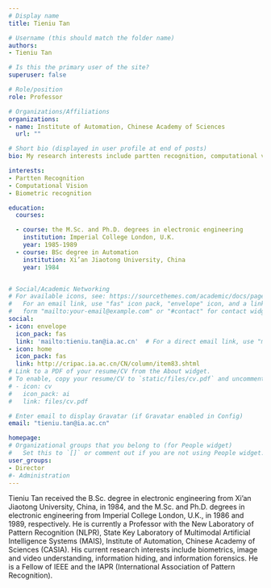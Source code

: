 ```yaml
---
# Display name
title: Tieniu Tan

# Username (this should match the folder name)
authors:
- Tieniu Tan

# Is this the primary user of the site?
superuser: false

# Role/position
role: Professor

# Organizations/Affiliations
organizations:
- name: Institute of Automation, Chinese Academy of Sciences
  url: ""

# Short bio (displayed in user profile at end of posts)
bio: My research interests include partten recognition, computational vision and biometric recognition.

interests:
- Partten Recognition
- Computational Vision
- Biometric recognition

education:
  courses:

  - course: the M.Sc. and Ph.D. degrees in electronic engineering
    institution: Imperial College London, U.K.
    year: 1985-1989
  - course: BSc degree in Automation
    institution: Xi’an Jiaotong University, China
    year: 1984


# Social/Academic Networking
# For available icons, see: https://sourcethemes.com/academic/docs/page-builder/#icons
#   For an email link, use "fas" icon pack, "envelope" icon, and a link in the
#   form "mailto:your-email@example.com" or "#contact" for contact widget.
social:
- icon: envelope
  icon_pack: fas
  link: 'mailto:tieniu.tan@ia.ac.cn'  # For a direct email link, use "mailto:test@example.org".
- icon: home
  icon_pack: fas
  link: http://cripac.ia.ac.cn/CN/column/item83.shtml
# Link to a PDF of your resume/CV from the About widget.
# To enable, copy your resume/CV to `static/files/cv.pdf` and uncomment the lines below.
# - icon: cv
#   icon_pack: ai
#   link: files/cv.pdf

# Enter email to display Gravatar (if Gravatar enabled in Config)
email: "tieniu.tan@ia.ac.cn"

homepage:
# Organizational groups that you belong to (for People widget)
#   Set this to `[]` or comment out if you are not using People widget.
user_groups:
- Director
#- Administration
---
```

Tieniu Tan received the B.Sc. degree in electronic engineering from Xi’an Jiaotong University, China, in 1984, and the M.Sc. and Ph.D. degrees in electronic engineering from Imperial College London, U.K., in 1986 and 1989, respectively. He is currently a Professor with the New Laboratory of Pattern Recognition (NLPR), State Key Laboratory of Multimodal Artificial Intelligence Systems (MAIS), Institute of Automation, Chinese Academy of Sciences (CASIA). His current research interests include biometrics, image and video understanding, information hiding, and information forensics. He is a Fellow of IEEE and the IAPR (International Association of Pattern Recognition).
